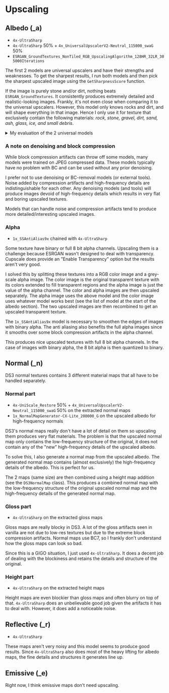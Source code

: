 # Upscaling

## Albedo (_a)

- `4x-UltraSharp`
- `4x-UltraSharp` 50% + `4x_UniversalUpscalerV2-Neutral_115000_swaG` 50%
- `ESRGAN_GroundTextures_NonTiled_RGB_UpscalingAlgorithm_128HR_32LR_305000Iterations`

The first 2 models are universal upscalers and have their strengths and weaknesses. To get the sharpest results, I run both models and then pick the sharpest upscaled image using the `GetSharpnessScore` function.

If the image is purely stone and/or dirt, nothing beats `ESRGAN_GroundTextures`. It consistently produces extremely detailed and realistic-looking images. Frankly, it's not even close when comparing it to the universal upscalers. However, this model only knows rocks and dirt, and will shape everything in that image. Hence I only use it for texture that exclusively contain the following materials: *rock, stone, gravel, dirt, sand, ash, glass, ice, and small debris*.

<details>
<summary>My evaluation of the 2 universal models</summary>

I will hence forth refer to `4x-UltraSharp` as M1 and `4x-UltraSharp` 50% + `4x_UniversalUpscalerV2-Neutral_115000_swaG` 50% as M2.

From what I tested, M2 seems to consistently produce the sharpest and most interesting results but only if the input image is very sharp, if the input is slightly blurry, the output will be too. This is a problem as some textures are just a tiny bit blurry. M2 is a model of extremes. The good results are generally very good but the bad results are also very bad.

Fortunately, M1 doesn't have this problem and will always produce okay results. However, only okay. The average quality of the upscaled images is good but no where near a good M2 upscale.

</details>

### A note on denoising and block compression

While block compression artifacts can throw off some models, many models were trained on JPEG compressed data. These models typically have no problem with BC and can be used without any prior denoising.

I prefer not to use denoising or BC-removal models (or external tools). Noise added by compression artifacts and high-frequency details are indistinguishable for each other. Any denoising models (and tools) will produce images devoid of high-frequency details which results in very flat and boring upscaled textures.

Models that can handle noise and compression artifacts tend to produce more detailed/interesting upscaled images.

### Alpha

- `1x_SSAntiAlias9x` chained with `4x-UltraSharp`

Some texture have binary or full 8 bit alpha channels. Upscaling them is a challenge because ESRGAN wasn't designed to deal with transparency. Cupscale does provide an "Enable Transparency" option but the results aren't very good.

I solved this by splitting these textures into a RGB color image and a grey-scale alpha image. The color image is the original transparent texture with its colors extended to fill transparent regions and the alpha image is just the value of the alpha channel. The color and alpha images are then upscaled separately. The alpha image uses the above model and the color image uses whatever model works best (see the list of model at the start of the albedo section). The two upscaled images are then recombined to get an upscaled transparent texture.

The `1x_SSAntiAlias9x` model is necessary to smoothen the edges of images with binary alpha. The anti aliasing also benefits the full alpha images since it smooths over some block compression artifacts in the alpha channel.

This produces nice upscaled textures with full 8 bit alpha channels. In the case of images with binary alpha, the 8 bit alpha is then quantized to binary.

## Normal (_n)

DS3 normal textures contains 3 different material maps that all have to be handled separately.

### Normal part

- `4x-UniScale_Restore` 50% + `4x_UniversalUpscalerV2-Neutral_115000_swaG` 50% on the extracted normal maps
- `1x_NormalMapGenerator-CX-Lite_200000_G` on the upscaled albedo for high-frequency normals

DS3's normal maps really don't have a lot of detail on them so upscaling them produces very flat materials. The problem is that the upscaled normal map only contains the low-frequency structure of the original, it does not contain any of the "new" high-frequency details of the upscaled albedo.

To solve this, I also generate a normal map from the upscaled albedo. The generated normal map contains (almost exclusively) the high-frequency details of the albedo. This is perfect for us.

The 2 maps (same size) are then combined using a height map addition (see the `DS3NormalMap` class). This produces a combined normal map with the low-frequency structure of the original upscaled normal map and the high-frequency details of the generated normal map.

### Gloss part

- `4x-UltraSharp` on the extracted gloss maps

Gloss maps are really blocky in DS3. A lot of the gloss artifacts seen in vanilla are not due to low-res textures but due to the extreme block compression artifacts. Normal maps use BC7, so I frankly don't understand how the gloss maps can look so bad.

Since this is a GIGO situation, I just used `4x-UltraSharp`. It does a decent job of dealing with the blockiness and retains the details and structure of the original.

### Height part

- `4x-UltraSharp` on the extracted height maps

Height maps are even blockier than gloss maps and often blurry on top of that. `4x-UltraSharp` does an unbelievable good job given the artifacts it has to deal with. However, it does add a noticeable noise.

## Reflective (_r)

- `4x-UltraSharp`

These maps aren't very noisy and this model seems to produce good results. Since `4x-UltraSharp` also does most of the heavy lifting for albedo maps, the fine details and structures it generates line up.

## Emissive (_e)

Right now, I think emissive maps don't need upscaling.
